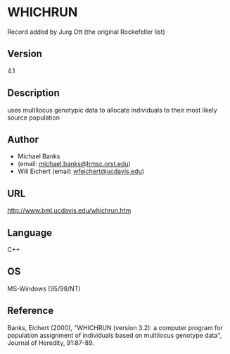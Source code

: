 # WHICHRUN
Record added by Jurg Ott (the original Rockefeller list)

## Version
4.1

## Description
uses multilocus genotypic data to allocate individuals to their most likely source population

## Author
* Michael Banks
* (email: michael.banks@hmsc.orst.edu)
* Will Eichert (email: wfeichert@ucdavis.edu)

## URL
http://www.bml.ucdavis.edu/whichrun.htm

## Language
C++

## OS
MS-Windows (95/98/NT)

## Reference
Banks, Eichert (2000), "WHICHRUN (version 3.2): a computer program for population assignment of individuals based on multilocus genotype data", Journal of Heredity, 91:87-89.